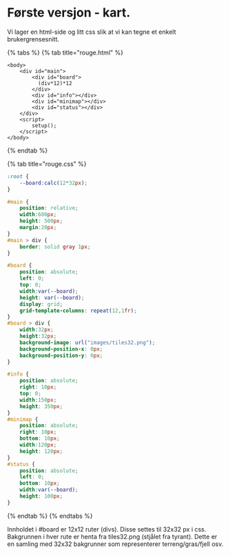 # Første versjon - kart.

Vi lager en html-side og litt css slik at vi kan tegne et enkelt brukergrensesnitt.

{% tabs %}
{% tab title="rouge.html" %}
```markup
<body>
    <div id="main">
        <div id="board">
          (div*12)*12
        </div>
        <div id="info"></div>
        <div id="minimap"></div>
        <div id="status"></div>
    </div>
    <script>
        setup();
    </script>
</body>
```
{% endtab %}

{% tab title="rouge.css" %}
```css
:root {
    --board:calc(12*32px);
}

#main {
    position: relative;
    width:600px;
    height: 500px;
    margin:20px;
}
#main > div {
    border: solid gray 1px;
}

#board {
    position: absolute;
    left: 0;
    top: 0;
    width:var(--board);
    height: var(--board);
    display: grid;
    grid-template-columns: repeat(12,1fr);
}
#board > div {
    width:32px;
    height:32px;
    background-image: url("images/tiles32.png");
    background-position-x: 0px;
    background-position-y: 0px;
}

#info {
    position: absolute;
    right: 10px;
    top: 0;
    width:150px;
    height: 350px;
}
#minimap {
    position: absolute;
    right: 10px;
    bottom: 10px;
    width:120px;
    height: 120px;
}
#status {
    position: absolute;
    left: 0;
    bottom: 10px;
    width:var(--board);
    height: 100px;
}
```
{% endtab %}
{% endtabs %}

Innholdet i \#board er 12x12 ruter \(divs\). Disse settes til 32x32 px i css.  
Bakgrunnen i hver rute er henta fra tiles32.png  \(stjålet fra tyrant\). Dette er en samling med 32x32 bakgrunner som representerer terreng/gras/fjell osv.

